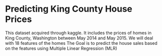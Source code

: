 # Predicting King County House Prices
This dataset acquired through kaggle. It includes the prices of homes in King County,
Washington between May 2014 and May 2015. We will deal with 18 features of the homes
The Goal is to predict the house sales based on the features using Multiple Linear Regression (MLR)

